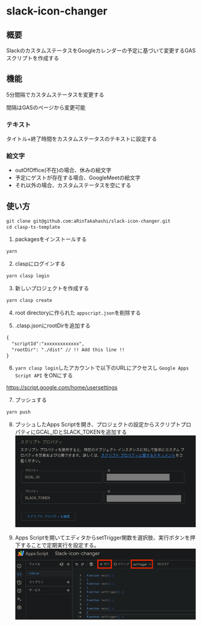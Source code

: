 # slack-icon-changer

## 概要
SlackのカスタムステータスをGoogleカレンダーの予定に基づいて変更するGASスクリプトを作成する

## 機能
5分間隔でカスタムステータスを変更する

間隔はGASのページから変更可能

### テキスト
タイトル+終了時間をカスタムステータスのテキストに設定する
### 絵文字
* outOfOffice(不在)の場合、休みの絵文字
* 予定にゲストが存在する場合、GoogleMeetの絵文字
* それ以外の場合、カスタムステータスを空にする

## 使い方

```
git clone git@github.com:aRinTakahashi/slack-icon-changer.git
cd clasp-ts-template
```

1. packagesをインストールする
  ```bash
  yarn
  ```
2. claspにログインする
```bash
yarn clasp login
```

3. 新しいプロジェクトを作成する
```bash
yarn clasp create
```
4. root directoryに作られた `appscript.json`を削除する


5. .clasp.jsonにrootDirを追加する
```
{
  "scriptId":"xxxxxxxxxxxxx",
  "rootDir": "./dist" // !! Add this line !!
}
```

6. `yarn clasp login`したアカウントで以下のURLにアクセスし `Google Apps Script API` をONにする  

https://script.google.com/home/usersettings

7. プッシュする
```bash
yarn push
```

8. プッシュしたApps Scriptを開き、プロジェクトの設定からスクリプトプロパティにGCAL_IDとSLACK_TOKENを追加する
![script_properties.png](img/script_properties.png)

9. Apps Scriptを開いてエディタからsetTrigger関数を選択肢、実行ボタンを押下することで定期実行を設定する。
![trigger.png](img%2Ftrigger.png)
